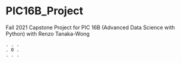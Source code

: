 # PIC16B_Project
Fall 2021 Capstone Project for PIC 16B (Advanced Data Science with Python) with Renzo Tanaka-Wong

```
. . .
. O .
. . .
```
